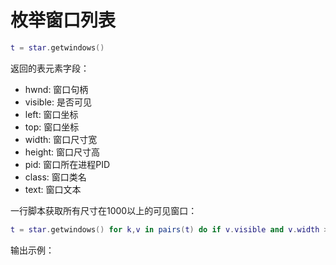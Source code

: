 # 枚举窗口列表
```lua
t = star.getwindows()
```
返回的表元素字段：
- hwnd: 	窗口句柄
- visible: 	是否可见
- left: 	窗口坐标
- top: 		窗口坐标
- width: 	窗口尺寸宽
- height: 	窗口尺寸高
- pid: 		窗口所在进程PID
- class: 	窗口类名
- text: 	窗口文本


一行脚本获取所有尺寸在1000以上的可见窗口：
```lua
t = star.getwindows() for k,v in pairs(t) do if v.visible and v.width > 1000 and v.height > 1000 then print(v.hwnd, v.left, v.top, v.width, v.height, v.pid, v.text, v.class) end end
```

输出示例：
```none
```
